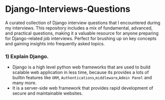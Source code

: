 # Django-Interviews-Questions
A curated collection of Django interview questions that I encountered during my interviews. This repository includes a mix of fundamental, advanced, and practical questions, making it a valuable resource for anyone preparing for Django-related job interviews. Perfect for brushing up on key concepts and gaining insights into frequently asked topics.

### 1) Explain Django.
- Django is a high level python web frameworks that are used to build scalable web application in less time, because its provides a lots of builtin features like `ORM`, `Authentications`,`middleware`,`Admin Panel` and many more.
- It is a server-side web framework that provides rapid development of secure and maintainable websites.
